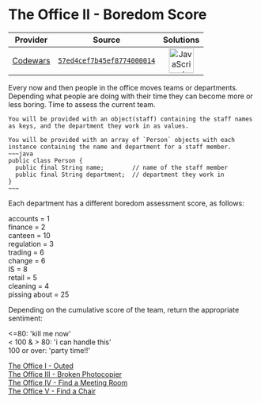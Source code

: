 [_metadata_:generated]: - "true"

# The Office II - Boredom Score

<!-- INFO TABLE BEGIN -->

| Provider                                        | Source                                                                               | Solutions                                                                                                                                                    |
| :---------------------------------------------: | :----------------------------------------------------------------------------------: | :----------------------------------------------------------------------------------------------------------------------------------------------------------: |
| [Codewars](../../../docs/providers/Codewars.md) | [`57ed4cef7b45ef8774000014`](https://www.codewars.com/kata/57ed4cef7b45ef8774000014) | [<img src="https://res.cloudinary.com/rascaltwo/image/upload/v1631924076/javascript_ehszr7.svg" alt="JavaScript" title="JavaScript" width="50" />](solve.js) |

<!-- INFO TABLE END -->

Every now and then people in the office moves teams or departments. Depending what people are doing with their time they can become more or less boring. Time to assess the current team.

```if-not:java
You will be provided with an object(staff) containing the staff names as keys, and the department they work in as values.
```

```if:java
You will be provided with an array of `Person` objects with each instance containing the name and department for a staff member.
~~~java
public class Person {
  public final String name;        // name of the staff member
  public final String department;  // department they work in
}
~~~
```

Each department has a different boredom assessment score, as follows:

accounts = 1<br>
finance = 2 <br>
canteen = 10 <br>
regulation = 3 <br>
trading = 6 <br>
change = 6<br>
IS = 8<br>
retail = 5<br> 
cleaning = 4<br>
pissing about = 25<br>

Depending on the cumulative score of the team, return the appropriate sentiment:

<=80: 'kill me now'<br>
< 100 & > 80: 'i can handle this'<br>
100 or over: 'party time!!'

<a href='https://www.codewars.com/kata/the-office-i-outed'>The Office I - Outed</a><br>
<a href='https://www.codewars.com/kata/the-office-iii-broken-photocopier'>The Office III - Broken Photocopier</a><br>
<a href='https://www.codewars.com/kata/the-office-iv-find-a-meeting-room'>The Office IV - Find a Meeting Room</a><br>
<a href='https://www.codewars.com/kata/the-office-v-find-a-chair'>The Office V - Find a Chair</a><br>
